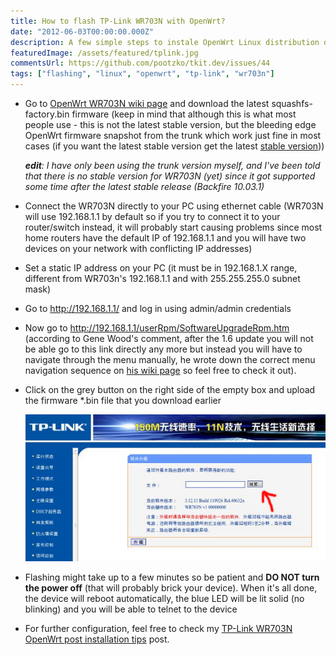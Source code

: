 ```yaml
---
title: How to flash TP-Link WR703N with OpenWrt?
date: "2012-06-03T00:00:00.000Z"
description: A few simple steps to instale OpenWrt Linux distribution on your TP-Link WR703N router.
featuredImage: /assets/featured/tplink.jpg
commentsUrl: https://github.com/pootzko/tkit.dev/issues/44
tags: ["flashing", "linux", "openwrt", "tp-link", "wr703n"]
---
```



- Go to [OpenWrt WR703N wiki page](http://wiki.openwrt.org/toh/tp-link/tl-wr703n#flashing) and download the latest squashfs-factory.bin firmware (keep in mind that although this is what most people use - this is not the latest stable version, but the bleeding edge OpenWrt firmware snapshot from the trunk which work just fine in most cases (if you want the latest stable version get the latest [stable version](http://wiki.openwrt.org/about/history#stable.releases)))

  _**edit**: I have only been using the trunk version myself, and I've been told that there is no stable version for WR703N (yet) since it got supported some time after the latest stable release (Backfire 10.03.1)_

- Connect the WR703N directly to your PC using ethernet cable (WR703N will use 192.168.1.1 by default so if you try to connect it to your router/switch instead, it will probably start causing problems since most home routers have the default IP of 192.168.1.1 and you will have two devices on your network with conflicting IP addresses)

- Set a static IP address on your PC (it must be in 192.168.1.X range, different from WR703n's 192.168.1.1 and with 255.255.255.0 subnet mask)

- Go to http://192.168.1.1/ and log in using admin/admin credentials

- Now go to http://192.168.1.1/userRpm/SoftwareUpgradeRpm.htm (according to Gene Wood's comment, after the 1.6 update you will not be able go to this link directly any more but instead you will have to navigate through the menu manually, he wrote down the correct menu navigation sequence on [his wiki page](http://wiki.cementhorizon.com/display/CH/Installing+OpenWRT+on+the+TP-Link+WR703N+v1.6) so feel free to check it out).
- Click on the grey button on the right side of the empty box and upload the firmware *.bin file that you download earlier

  ![WR703N interface](wr703n-interface.jpg)

- Flashing might take up to a few minutes so be patient and **DO NOT turn the power off** (that will probably brick your device). When it's all done, the device will reboot automatically, the blue LED will be lit solid (no blinking) and you will be able to telnet to the device

- For further configuration, feel free to check my [TP-Link WR703N OpenWrt post installation tips](/2012/06/03/tp-link-wr703n-openwrt-post-installation-tips/) post.
